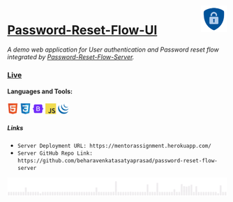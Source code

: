 <a href="https://password-reset-flow-ui.netlify.app/">
    <img src="imgs/img.png" alt=""  align="right" height="60">
</a>

# [Password-Reset-Flow-UI](https://password-reset-flow-ui.netlify.app/)

*A demo web application for User authentication and Password reset flow integrated by [Password-Reset-Flow-Server](https://github.com/beharavenkatasatyaprasad/password-reset-flow-server/).*

### [Live](https://password-reset-flow-ui.netlify.app/)

#### Languages and Tools:

<code><img height="25" src="https://github.com/devicons/devicon/blob/master/icons/html5/html5-original.svg" alt="html5"></code>
<code><img height="25" src="https://github.com/devicons/devicon/blob/master/icons/css3/css3-original.svg" alt="css3"></code>
<code><img height="25" src="https://github.com/devicons/devicon/blob/master/icons/bootstrap/bootstrap-plain.svg" alt="bootstrap"></code>
<code><img height="25" src="https://github.com/devicons/devicon/blob/master/icons/javascript/javascript-original.svg" alt="javascript"></code>
<code><img height="25" src="https://github.com/devicons/devicon/blob/master/icons/jquery/jquery-original.svg" alt="jquery"></code>

##### Links
 - ``Server Deployment URL: https://mentorassignment.herokuapp.com/``
 - ``Server GitHub Repo Link: https://github.com/beharavenkatasatyaprasad/password-reset-flow-server``
 
<img  src="https://github.com/beharavenkatasatyaprasad/beharavenkatasatyaprasad/blob/main/gifs/bars.gif" alt=""/>
